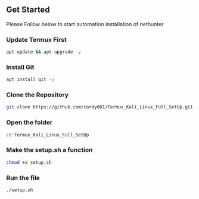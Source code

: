 ## Get Started

Please Follow below to start automation installation of nethunter

### Update Termux First
```sh
apt update && apt upgrade -y

```
### Install Git
```sh
apt install git -y

```
### Clone the Repository 
```sh
git clone https://github.com/cordy001/Termux_Kali_Linux_Full_SetUp.git

```
### Open the folder
```sh
cd Termux_Kali_Linux_Full_SetUp

```
### Make the setup.sh a function
```sh
chmod +x setup.sh

```
### Run the file
```sh
./setup.sh

```
